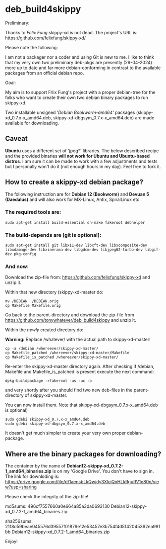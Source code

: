 # deb_build4skippy

Preliminary:

Thanks to *Felix Fung* skippy-xd is not dead. The project's URL is: <https://github.com/felixfung/skippy-xd>/

Please note the following:

I am not a packager nor a coder and using Git is new to me. I like to think that my very own two preliminary deb-pkgs are presently (29-04-2024) more up to date and far more debian-conforming in contrast to the available packages from an official debian repo.

Goal:

My aim is to support Frlix Fung's project with a proper debian-tree for the folks who want to create their own two debian binary packages to run skippy-xd.

Two installable unsigned *'Debian Bookworm-amd64'* packages (skippy-xd_0.7.x-x_amd64.deb, skippy-xd-dbgsym_0.7.x-x_amd64.deb) are made available for downloading.

## Caveat

**Ubuntu** uses a different set of 'jpeg*' libraries. The below described recipe and the provided binaries **will not work for Ubuntu and Ubuntu-based distros**. I am sure it can be made to work with a few adjustments and tests but I personally won't do it (not enough hours in my day). Feel free to fork it.


## How to create a skippy-xd debian package?

The following instruction are for **Debian 12 (Bookworm)** and **Devuan 5 (Daedalus)** and will also work for MX-Linux, Antix, SpiralLinux etc.


### The required tools are:
```
sudo apt-get install build-essential dh-make fakeroot debhelper
```

### The build-depends are (git is optional):

```
sudo apt-get install git libx11-dev libxft-dev libxcomposite-dev libxdamage-dev libxinerama-dev libgdcm-dev libjpeg62-turbo-dev libgif-dev pkg-config
```

### And now:

Download the zip-file from: <https://github.com/felixfung/skippy-xd> and unzip it.

Within that new directory (skippy-xd-master do:
```
mv /DEBIAN  /DEBIAN.orig
cp Makefile Makefile.orig
```

Go back to the parent-directory and download the zip-file from <https://github.com/tonywhatever/deb_build4skippy> and unzip it.

Within the *newly* created directory do:

**Warning:** Replace /whatever/ with the actual path to skippy-xd-master!
```
cp -a /debian /whereever/skippy-xd-master/
cp Makefile_patched /whereever/skippy-xd-master/Makefile
cp Makefile_is_patched /whereever/skippy-xd-master/
```

Re-enter the skippy-xd-master directory again. After checking if /debian, Makefile and Makefile_is_patched is present execute the next command:
```
dpkg-buildpackage -rfakeroot -us -uc -b
```

and very shortly after you should find two new deb-files in the parent-directory of skippy-xd-master.

You can now install them. Note that skippy-xd-dbgsym_0.7.x-x_amd64.deb is optional)
```
sudo gdebi skippy-xd_0.7.x-x_amd64.deb
sudo gdebi skippy-xd-dbgsym_0.7.x-x_amd64.deb
```

It doesn't get much simpler to create your very own proper debian-package.


## Where are the binary packages for downloading?

The container by the name of **Debian12-skippy-xd_0.7.2-1_amd64_binaries.zip** is on my 'Google Drive'. You don't have to sign in. The link for downloding is: <https://drive.google.com/file/d/1aensbLkQwjdy3XlciQnHLkRguRV1e80n/view?usp=sharing>

Please check the integrity of the zip-file!

md5sums: 496cf7557660a0e664a85a3da0693130  Debian12-skippy-xd_0.7.2-1_amd64_binaries.zip

sha256sums: 2118d59beae045576d39557f01879e12e53457e3b754f4d5142045392ea991bb  Debian12-skippy-xd_0.7.2-1_amd64_binaries.zip


Enjoy!

